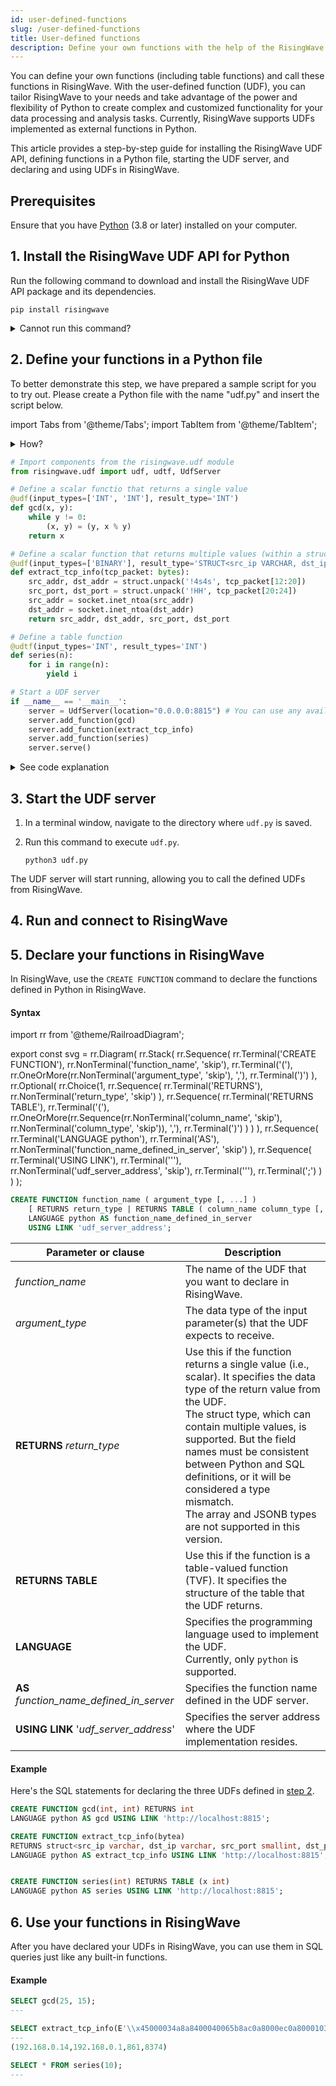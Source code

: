 ```yaml
---
id: user-defined-functions
slug: /user-defined-functions
title: User-defined functions
description: Define your own functions with the help of the RisingWave UDF API for Python.
---
```


You can define your own functions (including table functions) and call these functions in RisingWave. With the user-defined function (UDF), you can tailor RisingWave to your needs and take advantage of the power and flexibility of Python to create complex and customized functionality for your data processing and analysis tasks.
Currently, RisingWave supports UDFs implemented as external functions in Python.

This article provides a step-by-step guide for installing the RisingWave UDF API, defining functions in a Python file, starting the UDF server, and declaring and using UDFs in RisingWave.

## Prerequisites

Ensure that you have [Python](https://www.python.org/downloads/) (3.8 or later) installed on your computer.


## 1. Install the RisingWave UDF API for Python

Run the following command to download and install the RisingWave UDF API package and its dependencies.

```shell
pip install risingwave
```
<details>
<summary>Cannot run this command?</summary>
If "command not found: pip" is returned, <a href="https://packaging.python.org/en/latest/tutorials/installing-packages/#ensure-you-can-run-pip-from-the-command-line">check if pip is available</a> in your environment and <a href="https://packaging.python.org/en/latest/tutorials/installing-packages/#ensure-pip-setuptools-and-wheel-are-up-to-date">ensure it is up to date</a>.
</details>



## 2. Define your functions in a Python file

To better demonstrate this step, we have prepared a sample script for you to try out. Please create a Python file with the name "udf.py" and insert the script below.

import Tabs from '@theme/Tabs';
import TabItem from '@theme/TabItem';

<details>
<summary>How?</summary>
Here are a few methods for creating a Python file.
<Tabs>
<TabItem value="code" label="Code editor">
Here we take VS Code as an example.

1. Open VS Code and create a new file by selecting **File** from the top menu and clicking on **New File**.

1. Type `udf.py` as the name and extension of the file.

1. Copy and paste the script below into the newly created file.

1. Save the edits.

</TabItem>

<TabItem value="terminal" label="Terminal">
Here we take the Vim text editor as an example.

1. Open a terminal window.

1. Run `vim udf.py` to create the file and open it in Vim.

1. Press `I` to enter insert mode in Vim.

1. Copy and paste the script below into the editor.

1. Press `Esc` to exit insert mode.

1. Enter `:wq` to save the file and exit Vim.

</TabItem>
</Tabs>
</details>

```python title="udf.py"
# Import components from the risingwave.udf module
from risingwave.udf import udf, udtf, UdfServer

# Define a scalar functio that returns a single value
@udf(input_types=['INT', 'INT'], result_type='INT')
def gcd(x, y):
    while y != 0:
        (x, y) = (y, x % y)
    return x

# Define a scalar function that returns multiple values (within a struct)
@udf(input_types=['BINARY'], result_type='STRUCT<src_ip VARCHAR, dst_ip VARCHAR, src_port SMALLINT, dst_port SMALLINT>')
def extract_tcp_info(tcp_packet: bytes):
    src_addr, dst_addr = struct.unpack('!4s4s', tcp_packet[12:20])
    src_port, dst_port = struct.unpack('!HH', tcp_packet[20:24])
    src_addr = socket.inet_ntoa(src_addr)
    dst_addr = socket.inet_ntoa(dst_addr)
    return src_addr, dst_addr, src_port, dst_port

# Define a table function
@udtf(input_types='INT', result_types='INT')
def series(n):
    for i in range(n):
        yield i

# Start a UDF server
if __name__ == '__main__':
    server = UdfServer(location="0.0.0.0:8815") # You can use any available port in your system. Here we use port 8815.
    server.add_function(gcd)
    server.add_function(extract_tcp_info)
    server.add_function(series)
    server.serve()
```
<details>
<summary>See code explanation</summary>

The script first imports three components from the `risingwave.udf` module - `udf`, `udtf`, and `UdfServer`.

`udf` and `udtf` are decorators used to define scalar and table functions respectively.

The code defines two scalar functions and one table function:

- The scalar function `gcd`, decorated with `@udf`, takes two integer inputs and returns the greatest common divisor of the two integers.
- The scalar function `extract_tcp_info`, decorated with `@udf`, takes a single binary input and returns a structured output.

    The function takes a single argument `tcp_packet` of type bytes and uses the struct module to unpack the source and destination addresses and port numbers from `tcp_packet`, and then converts the binary IP addresses to strings using `socket.inet_ntoa`.

    The function returns a tuple containing the source IP address, destination IP address, source port number, and destination port number, all converted to their respective types. The return type is specified as a struct with four fields using the `result_type` argument.

- The table function `series`, decorated by `@udtf`, takes an integer input and yields a sequence of integers from 0 to n-1.

Finally, the script starts a UDF server using `UdfServer` and listens for incoming requests on port 8815 of the local machine. It then adds the `gcd`, `extract_tcp_info` and `series` functions to the server and starts the server using the `serve()` method. The `if __name__ == '__main__':` conditional is used to ensure that the server is only started if the script is run directly, rather than being imported as a module.

</details>


## 3. Start the UDF server

1. In a terminal window, navigate to the directory where `udf.py` is saved.

1. Run this command to execute `udf.py`.

    ```shell
    python3 udf.py
    ```

The UDF server will start running, allowing you to call the defined UDFs from RisingWave.

## 4. Run and connect to RisingWave



## 5. Declare your functions in RisingWave

In RisingWave, use the `CREATE FUNCTION` command to declare the functions defined in Python in RisingWave.

#### Syntax

<Tabs>
<TabItem value="diagram" label="Diagram">

import rr from '@theme/RailroadDiagram';

export const svg = rr.Diagram(
  rr.Stack(
    rr.Sequence(
      rr.Terminal('CREATE FUNCTION'),
      rr.NonTerminal('function_name', 'skip'),
      rr.Terminal('('),
      rr.OneOrMore(rr.NonTerminal('argument_type', 'skip'), ','),
      rr.Terminal(')')
    ),
    rr.Optional(
      rr.Choice(1,
        rr.Sequence(
          rr.Terminal('RETURNS'),
          rr.NonTerminal('return_type', 'skip')
        ),
        rr.Sequence(
          rr.Terminal('RETURNS TABLE'),
          rr.Terminal('('),
          rr.OneOrMore(rr.Sequence(rr.NonTerminal('column_name', 'skip'), rr.NonTerminal('column_type', 'skip')), ','),
          rr.Terminal(')')
        )
      )
    ),
    rr.Sequence(
      rr.Terminal('LANGUAGE python'),
      rr.Terminal('AS'),
      rr.NonTerminal('function_name_defined_in_server', 'skip')
    ),
    rr.Sequence(
      rr.Terminal('USING LINK'),
      rr.Terminal('\''),
      rr.NonTerminal('udf_server_address', 'skip'),
      rr.Terminal('\''),
      rr.Terminal(';')
    )
  )
);

<drawer SVG={svg} />

</TabItem>

<TabItem value="code" label="Code">

```sql
CREATE FUNCTION function_name ( argument_type [, ...] )
    [ RETURNS return_type | RETURNS TABLE ( column_name column_type [, ...] ) ]
    LANGUAGE python AS function_name_defined_in_server
    USING LINK 'udf_server_address';
```

</TabItem>

</Tabs>



| Parameter or clause | Description |
| --- | --- |
| *function_name* | The name of the UDF that you want to declare in RisingWave. |
| *argument_type* | The data type of the input parameter(s) that the UDF expects to receive.|
| **RETURNS** *return_type* | Use this if the function returns a single value (i.e., scalar). It specifies the data type of the return value from the UDF.<br />The struct type, which can contain multiple values, is supported. But the field names must be consistent between Python and SQL definitions, or it will be considered a type mismatch.<br/>The array and JSONB types are not supported in this version. |
| **RETURNS TABLE** | Use this if the function is a table-valued function (TVF). It specifies the structure of the table that the UDF returns. |
| **LANGUAGE** | Specifies the programming language used to implement the UDF. <br/> Currently, only `python` is supported.|
| **AS** *function_name_defined_in_server* | Specifies the function name defined in the UDF server.|
| **USING LINK** '*udf_server_address*' | Specifies the server address where the UDF implementation resides. |

#### Example

Here's the SQL statements for declaring the three UDFs defined in [step 2](#2-define-your-functions-in-a-python-file).

```sql
CREATE FUNCTION gcd(int, int) RETURNS int
LANGUAGE python AS gcd USING LINK 'http://localhost:8815';

CREATE FUNCTION extract_tcp_info(bytea)
RETURNS struct<src_ip varchar, dst_ip varchar, src_port smallint, dst_port smallint>
LANGUAGE python AS extract_tcp_info USING LINK 'http://localhost:8815';


CREATE FUNCTION series(int) RETURNS TABLE (x int)
LANGUAGE python AS series USING LINK 'http://localhost:8815';
```

## 6. Use your functions in RisingWave

After you have declared your UDFs in RisingWave, you can use them in SQL queries just like any built-in functions.

#### Example

```sql
SELECT gcd(25, 15);
---

SELECT extract_tcp_info(E'\\x45000034a8a8400040065b8ac0a8000ec0a80001035d20b6d971b900000000080020200493310000020405b4' :: bytea);
---
(192.168.0.14,192.168.0.1,861,8374)

SELECT * FROM series(10);
---
```